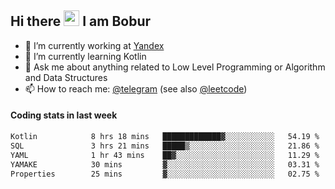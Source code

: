 ## Hi there <img src="https://media.giphy.com/media/hvRJCLFzcasrR4ia7z/giphy.gif" width="25px" height="25px"> I am Bobur

- 💼 I’m currently working at [Yandex](https://yandex.ru/)
- 🌱 I’m currently learning Kotlin
- 💬 Ask me about anything related to Low Level Programming or Algorithm and Data Structures
- 📫 How to reach me: [@telegram](https://t.me/octoant) (see also [@leetcode](https://leetcode.com/octoant/))    

#### Coding stats in last week

<!--START_SECTION:waka-->

```txt
Kotlin            8 hrs 18 mins   █████████████▓░░░░░░░░░░░   54.19 %
SQL               3 hrs 21 mins   █████▒░░░░░░░░░░░░░░░░░░░   21.86 %
YAML              1 hr 43 mins    ██▓░░░░░░░░░░░░░░░░░░░░░░   11.29 %
YAMAKE            30 mins         ▓░░░░░░░░░░░░░░░░░░░░░░░░   03.31 %
Properties        25 mins         ▓░░░░░░░░░░░░░░░░░░░░░░░░   02.75 %
```

<!--END_SECTION:waka-->
